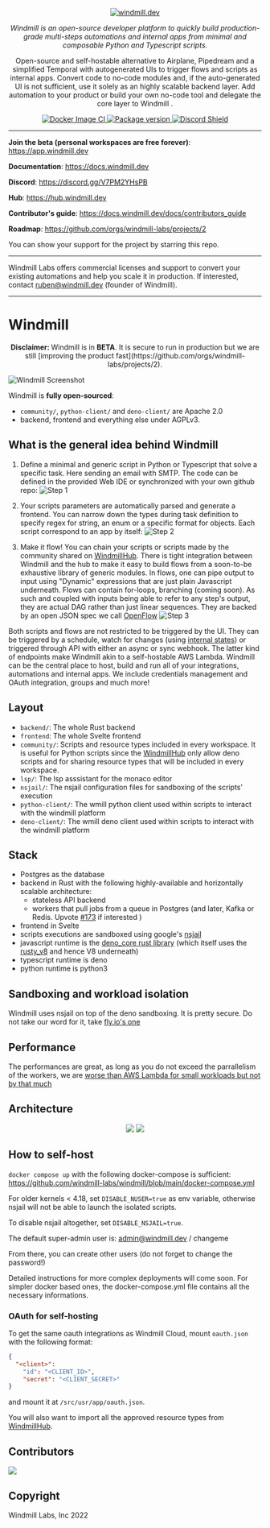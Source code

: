 <p align="center">
  <a href="https://app.windmill.dev"><img src="./imgs/windmill.svg" alt="windmill.dev"></a>
</p>
<p align="center">
    <em>Windmill is an open-source developer platform to quickly build production-grade multi-steps automations and internal apps from minimal and composable Python and Typescript scripts.</em>
</p>
<p align=center>
Open-source and self-hostable alternative to Airplane, Pipedream and a simplified Temporal with autogenerated UIs to trigger flows and scripts as internal apps. Convert code to no-code modules and, if the auto-generated UI is not sufficient, use it solely as an highly scalable backend layer. Add automation to your product or build your own no-code tool and delegate the core layer to Windmill
.
</p>
<p align="center">
<a href="https://github.com/windmill-labs/windmill/actions/workflows/docker-image.yml" target="_blank">
    <img src="https://github.com/windmill-labs/windmill/actions/workflows/docker-image.yml/badge.svg" alt="Docker Image CI">
</a>
<a href="https://pypi.org/project/wmill" target="_blank">
    <img src="https://img.shields.io/pypi/v/wmill?color=%2334D058&label=pypi%20package" alt="Package version">
</a>
<a href="https://discord.gg/V7PM2YHsPB" target="_blank">
  <img src="https://discordapp.com/api/guilds/930051556043276338/widget.png" alt="Discord Shield"/>
</a>
</p>

---

**Join the beta (personal workspaces are free forever)**:
<https://app.windmill.dev>

**Documentation**: <https://docs.windmill.dev>

**Discord**: <https://discord.gg/V7PM2YHsPB>

**Hub**: <https://hub.windmill.dev>

**Contributor's guide**: <https://docs.windmill.dev/docs/contributors_guide>

**Roadmap**: <https://github.com/orgs/windmill-labs/projects/2>

You can show your support for the project by starring this repo.

---

Windmill Labs offers commercial licenses and support to convert your existing
automations and help you scale it in production. If interested, contact
ruben@windmill.dev (founder of Windmill).

---

# Windmill

<p align="center">
<b>Disclaimer: </b>Windmill is in <b>BETA</b>. It is secure to run in production but we are still [improving the product fast](https://github.com/orgs/windmill-labs/projects/2).
</p>

![Windmill Screenshot](./imgs/windmill.png)

Windmill is <b>fully open-sourced</b>:

- `community/`, `python-client/` and `deno-client/` are Apache 2.0
- backend, frontend and everything else under AGPLv3.

## What is the general idea behind Windmill

1. Define a minimal and generic script in Python or Typescript that solve a
   specific task. Here sending an email with SMTP. The code can be defined in
   the provided Web IDE or synchronized with your own github repo:
   ![Step 1](./imgs/python-script.png)

2. Your scripts parameters are automatically parsed and generate a frontend. You
   can narrow down the types during task definition to specify regex for string,
   an enum or a specific format for objects. Each script correspond to an app by
   itself: ![Step 2](./imgs/arguments.png)

3. Make it flow! You can chain your scripts or scripts made by the community
   shared on [WindmillHub](https://hub.windmill.dev). There is tight integration
   between Windmill and the hub to make it easy to build flows from a soon-to-be
   exhaustive library of generic modules. In flows, one can pipe output to input
   using "Dynamic" expressions that are just plain Javascript underneath. Flows
   can contain for-loops, branching (coming soon). As such and coupled with
   inputs being able to refer to any step's output, they are actual DAG rather
   than just linear sequences. They are backed by an open JSON spec we call
   [OpenFlow](https://docs.windmill.dev/docs/openflow)
   ![Step 3](./imgs/flow.png)

Both scripts and flows are not restricted to be triggered by the UI. They can be
triggered by a schedule, watch for changes (using
[internal states](https://docs.windmill.dev/docs/reference#internal-state)) or
triggered through API with either an async or sync webhook. The latter kind of
endpoints make Windmill akin to a self-hostable AWS Lambda. Windmill can be the
central place to host, build and run all of your integrations, automations and
internal apps. We include credentials management and OAuth integration, groups
and much more!

## Layout

- `backend/`: The whole Rust backend
- `frontend`: The whole Svelte frontend
- `community/`: Scripts and resource types included in every workspace. It is
  useful for Python scripts since the [WindmillHub](https://hub.windmill.dev)
  only allow deno scripts and for sharing resource types that will be included
  in every workspace.
- `lsp/`: The lsp asssistant for the monaco editor
- `nsjail/`: The nsjail configuration files for sandboxing of the scripts'
  execution
- `python-client/`: The wmill python client used within scripts to interact with
  the windmill platform
- `deno-client/`: The wmill deno client used within scripts to interact with the
  windmill platform

## Stack

- Postgres as the database
- backend in Rust with the following highly-available and horizontally scalable
  architecture:
  - stateless API backend
  - workers that pull jobs from a queue in Postgres (and later, Kafka or Redis.
    Upvote [#173](#https://github.com/windmill-labs/windmill/issues/173) if
    interested )
- frontend in Svelte
- scripts executions are sandboxed using google's
  [nsjail](https://github.com/google/nsjail)
- javascript runtime is the
  [deno_core rust library](https://denolib.gitbook.io/guide/) (which itself uses
  the [rusty_v8](https://github.com/denoland/rusty_v8) and hence V8 underneath)
- typescript runtime is deno
- python runtime is python3

## Sandboxing and workload isolation

Windmill uses nsjail on top of the deno sandboxing. It is pretty secure. Do not
take our word for it, take
[fly.io's one](https://fly.io/blog/sandboxing-and-workload-isolation/)

## Performance

The performances are great, as long as you do not exceed the parrallelism of the
workers, we are
[worse than AWS Lambda for small workloads but not by that much](https://docs.windmill.dev/docs/benchmark)

## Architecture

<p align="center">
<img src="./imgs/architecture.svg">
<img src="./imgs/diagram.svg">

</p>

## How to self-host

`docker compose up` with the following docker-compose is sufficient:
<https://github.com/windmill-labs/windmill/blob/main/docker-compose.yml>

For older kernels < 4.18, set `DISABLE_NUSER=true` as env variable, otherwise
nsjail will not be able to launch the isolated scripts.

To disable nsjail altogether, set `DISABLE_NSJAIL=true`.

The default super-admin user is: admin@windmill.dev / changeme

From there, you can create other users (do not forget to change the password!)

Detailed instructions for more complex deployments will come soon. For simpler
docker based ones, the docker-compose.yml file contains all the necessary
informations.

### OAuth for self-hosting

To get the same oauth integrations as Windmill Cloud, mount `oauth.json` with
the following format:

```json
{
  "<client>":
    "id": "<CLIENT_ID>",
    "secret": "<CLIENT_SECRET>"
}
```

and mount it at `/src/usr/app/oauth.json`.

You will also want to import all the approved resource types from
[WindmillHub](https://hub.windmill.dev).

## Contributors

<a href="https://github.com/windmill-labs/windmill/graphs/contributors">
  <img src="https://contrib.rocks/image?repo=windmill-labs/windmill" />
</a>

## Copyright

Windmill Labs, Inc 2022
